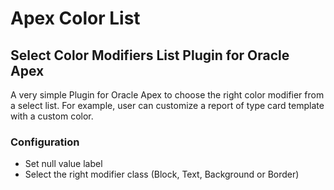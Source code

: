 
# Apex Color List

## Select Color Modifiers List Plugin for Oracle Apex

A very simple Plugin for Oracle Apex to choose the right color modifier from a select list.
For example, user can customize a report of type card template with a custom color.

### Configuration

 - Set null value label
 - Select the right modifier class (Block, Text, Background or Border)

